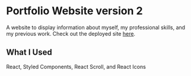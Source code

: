# Portfolio Website version 2
A website to display information about myself, my professional skills, and my previous work. Check out the deployed site <a href="https://portfolio2-pied.vercel.app/" target="_blank" rel="noreferrer">here</a>.

## What I Used
React, Styled Components, React Scroll, and React Icons

